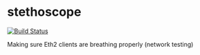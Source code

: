 # stethoscope
[![Build Status](https://travis-ci.com/lsankar4033/stethoscope.svg?branch=master)](https://travis-ci.com/lsankar4033/stethoscope)

Making sure Eth2 clients are breathing properly (network testing)
